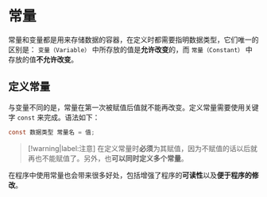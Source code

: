 # 常量

常量和变量都是用来存储数据的容器，在定义时都需要指明数据类型，它们唯一的区别是： `变量（Variable）` 中所存放的值是**允许改变**的，而 `常量（Constant）` 中存放的值**不允许改变**。

## 定义常量

与变量不同的是，常量在第一次被赋值后值就不能再改变。定义常量需要使用关键字 `const` 来完成。语法如下：

```csharp
const 数据类型 常量名 = 值;
```

> [!warning|label:注意]
> 在定义常量时**必须**为其赋值，因为不赋值的话以后就再也不能赋值了。另外，也**可以同时定义多个常量**。


在程序中使用常量也会带来很多好处，包括增强了程序的**可读性**以及**便于程序的修改**。